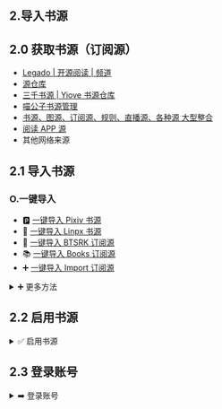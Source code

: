 ## 2.导入书源

## 2.0 获取书源（订阅源）
- [Legado | 开源阅读 | 频道](https://t.me/legado_channels)
- [源仓库](https://www.yckceo.com/yuedu/shuyuan/index.html)
- [三千书源 | Yiove 书源仓库](https://shuyuan.yiove.com)
- [喵公子书源管理](http://yuedu.miaogongzi.net/gx.html)
- [书源、图源、订阅源、规则、直播源、各种源 大型整合](https://source.zgqinc.gq)  
- [阅读 APP 源](https://legado.aoaostar.com)
- 其他网络来源


## 2.1 导入书源
### O.一键导入
- 🅿️ [一键导入 Pixiv 书源](https://loyc.xyz/b/cdx.html?src=legado://import/importonline?src=https://raw.githubusercontent.com/windyhusky/PixivSource/main/pixiv.json)
- 🦊 [一键导入 Linpx 书源](https://loyc.xyz/b/cdx.html?src=legado://import/importonline?src=https://raw.githubusercontent.com/windyhusky/PixivSource/main/linpx.json)
- 🐲 [一键导入 BTSRK 订阅源](https://loyc.xyz/b/cdx.html?src=legado://import/importonline?src=https://raw.githubusercontent.com/windyhusky/PixivSource/main/btsrk.json)
- 📚 [一键导入 Books 订阅源](https://loyc.xyz/b/cdx.html?src=legado://import/importonline?src=https://raw.githubusercontent.com/windyhusky/PixivSource/main/btsrk.json)
- ➕ [一键导入 Import 订阅源](https://loyc.xyz/b/cdx.html?src=legado://import/importonline?src=https://raw.githubusercontent.com/windyhusky/PixivSource/main/btsrk.json)


<details><summary> ➕ 更多方法 </summary>

请【**开启代理**】后，复制下面的【书源】链接
```
https://raw.githubusercontent.com/windyhusky/PixivSource/main/pixiv.json
```
```
https://raw.githubusercontent.com/windyhusky/PixivSource/main/linpx.json
```
以下导入方法任选其一亦可
<details><summary> A. 文件导入 </summary>

### A.文件导入更简单
#### 1.下载书源/订阅源文件
Chrome 等浏览器可以打开 [这个网址](https://github.com/windyhusky/PixivSource) ，选择 **链接另存为** 或 **下载链接**，下载相应书源


#### 2.使用阅读打开
点击书源，选择用阅读打开

![img](pic/OpenInLegado.png)


#### 3.导入完成并启用书源/订阅源
![img](./pic/InportBookSourcePixiv.jpg)
</details>


<details><summary> B. 规则订阅 </summary>

### B.规则订阅易更新
#### 1. 打开【订阅】页面，点击【规则订阅】
![img](./pic/SubscribeEntry.png)


#### 2. 点击加号，粘贴链接，保存订阅
![img](./pic/SubscribeBoookSourcePixiv.jpg)


#### 3. 点击相应订阅规则，导入并启用/更新书源
![img](./pic/SubscribeHomePage.jpg)

**首次点击【订阅规则】 即可导入**

![img](./pic/InportBookSourcePixiv.jpg)

**导入之后，再次点击则会检查更新**
</details>


<details><summary> C. 网络导入 </summary>

### C.网络导入也方便
#### 1.打开【我的】页面，点击【书源管理】
![img](./pic/ImportOnlineBookSource1.jpg)


#### 2.点击右上角的三点菜单，选择【网络导入】
![img](./pic/ImportOnlineBookSource2.jpg)


#### 3.粘贴书源链接，点击确定
![img](./pic/ImportOnlineBookSource3.jpg)


#### 4.导入完成并启用书源
**如果导入失败，请开启代理，或过段时间重试**

![img](./pic/InportBookSourcePixiv.jpg)
</details>


<details><summary> D. Schema 链接导入 </summary>

### D.Schema 链接导入最方便【适用于书源提供方】
大多点击链接一键导入书源/订阅源，都是是采用了这种方式，如：**[喵公子书源管理](http://yuedu.miaogongzi.net/gx.html)**

#### 0.【书源提供方】为按钮等添加链接
大多一键导入书源/订阅源，都是采用了这种方式
> ```
> 可通过url唤起阅读进行一键导入,url格式: legado://import/{path}?src={url}
> path类型: bookSource,rssSource,replaceRule,textTocRule,httpTTS,theme,readConfig,addToBookshelf
> path类型解释: 书源,订阅源,替换规则,本地txt小说目录规则,在线朗读引擎,主题,阅读排版,添加到书架
> legado://import/addToBookshelf?src={url}
> ```
> 自官方API：https://github.com/gedoor/legado#api-


导入 Pixiv 书源的连接如下：
```
yuedu://booksource/importonline?src=https://raw.githubusercontent.com/windyhusky/PixivSource/main/pixiv.json
```
```
legado://import/bookSource?src=https://raw.githubusercontent.com/windyhusky/PixivSource/main/pixiv.json
```

#### 1.手机浏览器内点击链接，跳转阅读
浏览器打开：**[喵公子书源管理](http://yuedu.miaogongzi.net/gx.html)**

一键导入按钮的链接，即为下面这条链接：
```
yuedu://booksource/importonline?src=https://cdn05042023.gitlink.org.cn/api/v1/repos/yi-c/yd/raw/sy.json?ref=master&access_token=92edf695d430562349cbfac4009fda6ad36817dd
```

点击链接，跳转阅读
![img](pic/OpenInLegado.png)

#### 2.导入完成并启用书源
![img](./pic/InportBookSourcePixiv.jpg)
</details>


<details><summary> E. 书源订阅（ import 订阅源） </summary>

### E.书源订阅（ import 订阅源）
如果你已经导入了【书源订阅】（ import 订阅源），则可以用其导入书源

#### 1.打开“书源订阅”
点击 “书源订阅”（ import 订阅源）

![img](./pic/RssSourceImportLogo.png)

点击相应书源/订阅源，导入该源
 
![img](./pic/RssSourceImportWebpage.png)


#### 2.导入相关资源
点击书源，导入书源

![img](./pic/InportBookSourceLinpx.png)

点击订阅源，导入订阅源

![img](./pic/InportRssSourceBtsrk.png)
</details>
</details>


## 2.2 启用书源
<details><summary> ✅ 启用书源 </summary>

![img](https://telegra.ph/file/7b866f92fa9b556818206.png)

转载网站一般无需登录，基本上到这里就可以回到主页面，搜索书名看小说了

**正版付费网站，以及一些登陆后才能看所有小说的网站，都需要登录账号**
</details>

## 2.3 登录账号
<details><summary> ➡️ 登录账号 </summary>

### 0.【根据需要】开启代理工具
此处略过，请自行学习，**最好开启【全局代理】**


### 1.找到需要登录的书源
**点击右上角的三点菜单，选择【登录】,登录你的账号**

![img](./pic/PixivLogin1.jpg)


### 2.登录你的账号
登录成功后，点击右上角的对勾，关闭登录页面

![img](./pic/PixivLogin2.jpg)

对于Pixiv而言，**如果需要验证码，请更换代理，或过段时间再次尝试**
</details>